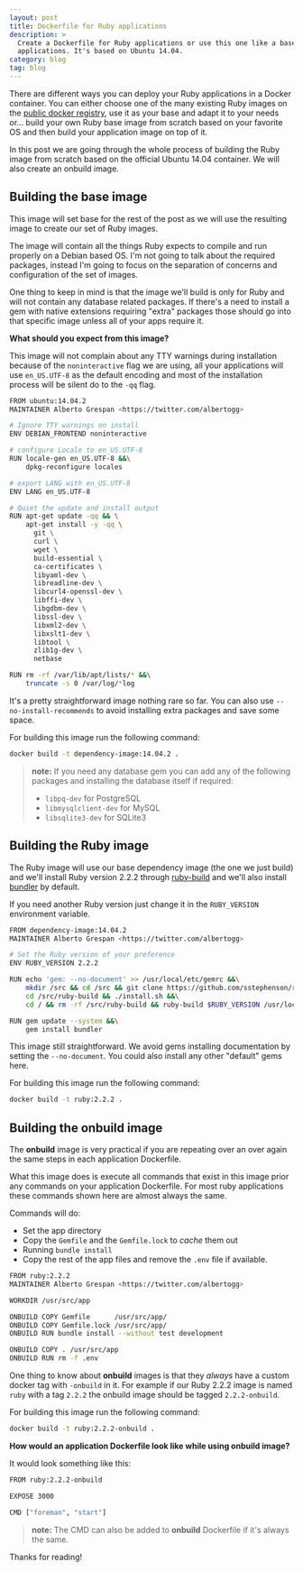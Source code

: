 ```yaml
---
layout: post
title: Dockerfile for Ruby applications
description: >
  Create a Dockerfile for Ruby applications or use this one like a base for your
  applications. It's based on Ubuntu 14.04.
category: blog
tag: blog
---
```


There are different ways you can deploy your Ruby applications in a Docker
container. You can either choose one of the many existing Ruby images on the
[public docker registry][docker-registry-ruby], use it as your base and adapt it
to your needs or... build your own Ruby base image from scratch based on your
favorite OS and then build your application image on top of it.

In this post we are going through the whole process of building the Ruby image
from scratch based on the official Ubuntu 14.04 container. We will also create
an onbuild image.

## Building the base image

This image will set base for the rest of the post as we will use the resulting
image to create our set of Ruby images.

The image will contain all the things Ruby expects to compile and run properly
on a Debian based OS. I'm not going to talk about the required packages, instead
I'm going to focus on the separation of concerns and configuration of the set of
images.

One thing to keep in mind is that the image we'll build is only for Ruby and
will not contain any database related packages. If there's a need to install a
gem with native extensions requiring "extra" packages those should go into that
specific image unless all of your apps require it.

**What should you expect from this image?**

This image will not complain about any TTY warnings during installation because
of the `noninteractive` flag we are using, all your applications will use
`en_US.UTF-8` as the default encoding and most of the installation process will
be silent do to the `-qq` flag.

```bash
FROM ubuntu:14.04.2
MAINTAINER Alberto Grespan <https://twitter.com/albertogg>

# Ignore TTY warnings on install
ENV DEBIAN_FRONTEND noninteractive

# configure Locale to en_US.UTF-8
RUN locale-gen en_US.UTF-8 &&\
    dpkg-reconfigure locales

# export LANG with en_US.UTF-8
ENV LANG en_US.UTF-8

# Quiet the update and install output
RUN apt-get update -qq && \
    apt-get install -y -qq \
      git \
      curl \
      wget \
      build-essential \
      ca-certificates \
      libyaml-dev \
      libreadline-dev \
      libcurl4-openssl-dev \
      libffi-dev \
      libgdbm-dev \
      libssl-dev \
      libxml2-dev \
      libxslt1-dev \
      libtool \
      zlib1g-dev \
      netbase

RUN rm -rf /var/lib/apt/lists/* &&\
    truncate -s 0 /var/log/*log
```

It's a pretty straightforward image nothing rare so far. You can also use
`--no-install-recommends` to avoid installing extra packages and save some
space.

For building this image run the following command:

```bash
docker build -t dependency-image:14.04.2 .
```

> **note:** If you need any database gem you can add any of the following
> packages and installing the database itself if required:
>
> - `libpq-dev` for PostgreSQL
> - `libmysqlclient-dev` for MySQL
> - `libsqlite3-dev` for SQLite3

## Building the Ruby image

The Ruby image will use our base dependency image (the one we just build) and
we'll install Ruby version 2.2.2 through [ruby-build][ruby-build] and we'll also
install [bundler][bundler] by default.

If you need another Ruby version just change it in the `RUBY_VERSION`
environment variable.

```bash
FROM dependency-image:14.04.2
MAINTAINER Alberto Grespan <https://twitter.com/albertogg>

# Set the Ruby version of your preference
ENV RUBY_VERSION 2.2.2

RUN echo 'gem: --no-document' >> /usr/local/etc/gemrc &&\
    mkdir /src && cd /src && git clone https://github.com/sstephenson/ruby-build.git &&\
    cd /src/ruby-build && ./install.sh &&\
    cd / && rm -rf /src/ruby-build && ruby-build $RUBY_VERSION /usr/local

RUN gem update --system &&\
    gem install bundler
```

This image still straightforward. We avoid gems installing documentation by
setting the `--no-document`. You could also install any other "default" gems
here.

For building this image run the following command:

```bash
docker build -t ruby:2.2.2 .
```

## Building the onbuild image

The **onbuild** image is very practical if you are repeating over an over again
the same steps in each application Dockerfile.

What this image does is execute all commands that exist in this image prior any
commands on your application Dockerfile. For most ruby applications these
commands shown here are almost always the same.

Commands will do:

  - Set the app directory
  - Copy the `Gemfile` and the `Gemfile.lock` to _cache_ them out
  - Running `bundle install`
  - Copy the rest of the app files and remove the `.env` file if available.

```bash
FROM ruby:2.2.2
MAINTAINER Alberto Grespan <https://twitter.com/albertogg>

WORKDIR /usr/src/app

ONBUILD COPY Gemfile      /usr/src/app/
ONBUILD COPY Gemfile.lock /usr/src/app/
ONBUILD RUN bundle install --without test development

ONBUILD COPY . /usr/src/app
ONBUILD RUN rm -f .env
```

One thing to know about **onbuild** images is that they _always_ have a custom
docker tag with `-onbuild` in it. For example if our Ruby 2.2.2 image is named
`ruby` with a tag `2.2.2` the onbuild image should be tagged `2.2.2-onbuild`.

For building this image run the following command:

```bash
docker build -t ruby:2.2.2-onbuild .
```

**How would an application Dockerfile look like while using onbuild image?**

It would look something like this:

```bash
FROM ruby:2.2.2-onbuild

EXPOSE 3000

CMD ["foreman", "start"]
```

> **note:** The CMD can also be added to **onbuild** Dockerfile if it's always
> the same.

Thanks for reading!

[docker-registry-ruby]: https://registry.hub.docker.com/search?q=ruby&searchfield=
[ruby-build]: https://github.com/sstephenson/ruby-build
[bundler]: http://bundler.io/
